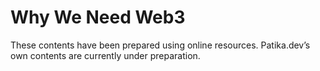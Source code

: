 # Why We Need Web3

These contents have been prepared using online resources. Patika.dev’s own contents are currently under preparation.

